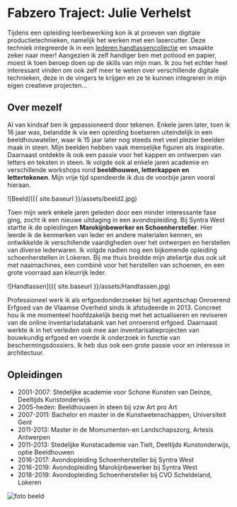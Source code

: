 # Fabzero Traject: Julie Verhelst

Tijdens een opleiding leerbewerking kon ik al proeven van digitale productietechnieken, namelijk het werken met een lasercutter. Deze techniek integreerde ik in een [lederen handtassencollectie](https://julieverhelst.weebly.com/leder.html) en smaakte zeker naar meer! Aangezien ik zelf handiger ben met potlood en papier, moest ik toen beroep doen op de skills van mijn man. Ik zou het echter heel interessant vinden om ook zelf meer te weten over verschillende digitale technieken, deze in de vingers te krijgen en ze te kunnen integreren in mijn eigen creatieve projecten...

## Over mezelf

Al van kindsaf ben ik gepassioneerd door tekenen. Enkele jaren later, toen ik 16 jaar was, belandde ik via een opleiding boetseren uiteindelijk in een beeldhouwatelier, waar ik 15 jaar later nog steeds met veel plezier beelden maak in steen. Mijn beelden hebben vaak menselijke figuren als inspiratie. Daarnaast ontdekte ik ook een passie voor het kappen en ontwerpen van letters en teksten in steen. Ik volgde ook al enkele jaren academie en verschillende workshops rond **beeldhouwen, letterkappen en lettertekenen**. Mijn vrije tijd spendeerde ik dus de voorbije jaren vooral hieraan.

![Beeld]({{ site.baseurl }}/assets/beeld2.jpg)

Toen mijn werk enkele jaren geleden door een minder interessante fase ging, zocht ik een nieuwe uitdaging in een avondopleiding. Bij Syntra West startte ik de opleidingen **Marokijnbewerker en Schoenhersteller**. Hier leerde ik de kenmerken van leder en andere materialen kennen, en ontwikkelde ik verschillende vaardigheden over het ontwerpen en herstellen van diverse lederwaren. Ik volgde nadien nog een bijkomende opleiding schoenherstellen in Lokeren. Bij me thuis breidde mijn ateliertje dus ook uit met naaimachines, een combiné voor het herstellen van schoenen, en een grote voorraad aan kleurrijk leder.  

![Handtassen]({{ site.baseurl }}/assets/Handtassen.jpg)

Professioneel werk ik als erfgoedonderzoeker bij het agentschap Onroerend Erfgoed van de Vlaamse Overheid sinds ik afstudeerde in 2013. Concreet hou ik me momenteel hoofdzakelijk bezig met het actualiseren en reviseren van de online inventarisdatabank van het onroerend erfgoed. Daarnaast werkte ik in het verleden ook mee aan inventarisatieprojecten van bouwkundig erfgoed en voerde ik onderzoek in functie van beschermingsdossiers. Ik heb dus ook een grote passie voor en interesse in architectuur.

## Opleidingen

* 2001-2007: Stedelijke academie voor Schone Kunsten van Deinze, Deeltijds Kunstonderwijs
* 2005-heden: Beeldhouwen in steen bij vzw Art pro Art
* 2007-2011: Bachelor en master in de Kunstwetenschappen, Universiteit Gent
* 2011-2013: Master in de Momumenten-en Landschapszorg, Artesis Antwerpen
* 2011-2013: Stedelijke Kunstacademie van Tielt, Deeltijds Kunstonderwijs, optie Beeldhouwen
* 2016-2017: Avondopleiding Schoenhersteller bij Syntra West
* 2016-2019: Avondopleiding Marokijnbewerker bij Syntra West
* 2018-2019: Avondopleiding Schoenhersteller bij CVO Scheldeland, Lokeren

![foto beeld](https://julieverhelst.weebly.com/uploads/4/6/3/0/4630015/edited/fb-20131212-14-35-42-saved-picture.jpg?1583769443)
